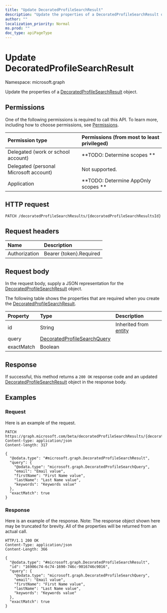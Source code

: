 ```yaml
---
title: "Update DecoratedProfileSearchResult"
description: "Update the properties of a DecoratedProfileSearchResult object."
author: ""
localization_priority: Normal
ms.prod: ""
doc_type: apiPageType
---
```


# Update DecoratedProfileSearchResult

Namespace: microsoft.graph

Update the properties of a [DecoratedProfileSearchResult](../resources/decoratedprofilesearchresult.md) object.

## Permissions
One of the following permissions is required to call this API. To learn more, including how to choose permissions, see [Permissions](/concepts/permissions-reference.md).

|Permission type|Permissions (from most to least privileged)|
|:---|:---|
|Delegated (work or school account)|**TODO: Determine scopes **|
|Delegated (personal Microsoft account)|Not supported.|
|Application|**TODO: Determine AppOnly scopes **|

## HTTP request
<!-- {
  "blockType": "ignored"
}
-->
``` http
PATCH /decoratedProfileSearchResults/{decoratedProfileSearchResultsId}
```

## Request headers
|Name|Description|
|:---|:---|
|Authorization|Bearer {token}.Required|

## Request body
In the request body, supply a JSON representation for the [DecoratedProfileSearchResult](../resources/decoratedprofilesearchresult.md) object.

The following table shows the properties that are required when you create the [DecoratedProfileSearchResult](../resources/decoratedprofilesearchresult.md).

|Property|Type|Description|
|:---|:---|:---|
|id|String| Inherited from [entity](../resources/entity.md)|
|query|[DecoratedProfileSearchQuery](../resources/decoratedprofilesearchquery.md)||
|exactMatch|Boolean||



## Response
If successful, this method returns a `200 OK` response code and an updated [DecoratedProfileSearchResult](../resources/decoratedprofilesearchresult.md) object in the response body.

## Examples

### Request
Here is an example of the request.
<!-- {
  "blockType": "request",
  "name": "update_decoratedprofilesearchresult"
}
-->
``` http
PATCH https://graph.microsoft.com/beta/decoratedProfileSearchResults/{decoratedProfileSearchResultsId}
Content-type: application/json
Content-length: 317

{
  "@odata.type": "#microsoft.graph.DecoratedProfileSearchResult",
  "query": {
    "@odata.type": "microsoft.graph.DecoratedProfileSearchQuery",
    "email": "Email value",
    "firstName": "First Name value",
    "lastName": "Last Name value",
    "keywords": "Keywords value"
  },
  "exactMatch": true
}
```

### Response
Here is an example of the response. Note: The response object shown here may be truncated for brevity. All of the properties will be returned from an actual call.
<!-- {
  "blockType": "response",
  "truncated": true
}
-->
``` http
HTTP/1.1 200 OK
Content-Type: application/json
Content-Length: 366

{
  "@odata.type": "#microsoft.graph.DecoratedProfileSearchResult",
  "id": "16906c74-6c74-1690-746c-9016746c9016",
  "query": {
    "@odata.type": "microsoft.graph.DecoratedProfileSearchQuery",
    "email": "Email value",
    "firstName": "First Name value",
    "lastName": "Last Name value",
    "keywords": "Keywords value"
  },
  "exactMatch": true
}
```

